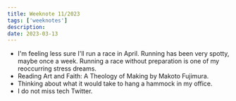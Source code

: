 ```yaml
---
title: Weeknote 11/2023
tags: ['weeknotes']
description: 
date: 2023-03-13
---
```

- I'm feeling less sure I'll run a race in April. Running has been very spotty, maybe once a week. Running a race without preparation is one of my reoccurring stress dreams. 
- Reading Art and Faith: A Theology of Making by Makoto Fujimura.
- Thinking about what it would take to hang a hammock in my office. 
- I do not miss tech Twitter. 
